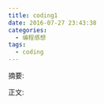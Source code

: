 ```yaml
---
title: coding1
date: 2016-07-27 23:43:38
categories:
  - 编程感想
tags:
  - coding
---
```

摘要:
<!--more-->
正文: